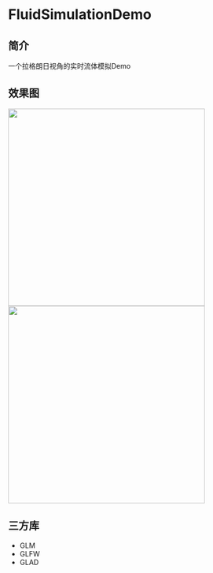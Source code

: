 # FluidSimulationDemo

## 简介

一个拉格朗日视角的实时流体模拟Demo

## 效果图

<img src="./figure/2d.gif" width="400">
<img src="./figure/milk.gif" width="400">

## 三方库

- GLM
- GLFW
- GLAD
  
  
  
  
